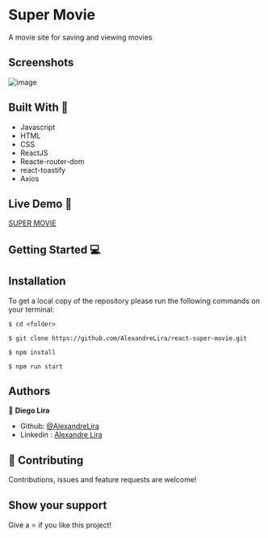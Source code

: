 # Super Movie

A movie site for saving and viewing movies
## Screenshots
![image](https://user-images.githubusercontent.com/58709086/137640358-dc703cfc-8758-446e-a70b-21c99e0cf33b.png)




## Built With 🔨
- Javascript
- HTML
- CSS
- ReactJS
- Reacte-router-dom
- react-toastify
- Axios


## Live Demo 🚀
[SUPER MOVIE](https://super-movie.netlify.app/filmes)

## Getting Started 💻

## Installation

To get a local copy of the repository please run the following commands on your terminal:

```
$ cd <folder>
```

```
$ git clone https://github.com/AlexandreLira/react-super-movie.git
```

```
$ npm install
```

```
$ npm run start
```


## Authors
👤 **Diego Lira**

- Github: [@AlexandreLira](https://github.com/AlexandreLira)
- Linkedin : [Alexandre Lira](https://www.linkedin.com/in/alexandre-lira-907234217/)



## 🤝 Contributing

Contributions, issues and feature requests are welcome!

## Show your support

Give a ⭐️ if you like this project!
